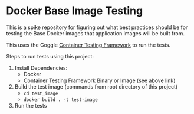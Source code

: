 # Docker Base Image Testing
This is a spike repository for figuring out what best practices should be for
testing the Base Docker images that application images will be built from.

This uses the Goggle [Container Testing Framework](
https://github.com/GoogleContainerTools/container-structure-test) to run the 
tests.

Steps to run tests using this project:

1. Install Dependencies:
    - Docker
    - Container Testing Framework Binary or Image (see above link)
1. Build the test image (commands from root directory of this project)
    - `cd test_image`
    - `docker build . -t test-image`
1. Run the tests
